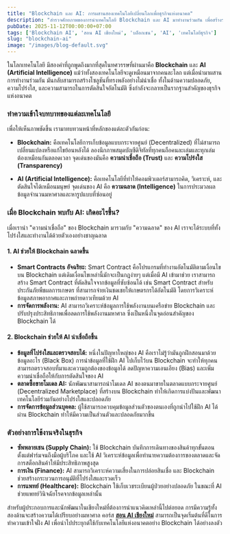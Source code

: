 ```yaml
---
title: "Blockchain และ AI: การผสานสองเทคโนโลยีเปลี่ยนโลกเพื่อธุรกิจแห่งอนาคต"
description: "สำรวจศักยภาพของการนำเทคโนโลยี Blockchain และ AI มาทำงานร่วมกัน เพื่อสร้างระบบธุรกิจที่โปร่งใส, ปลอดภัย, และชาญฉลาดยิ่งขึ้น พร้อมตัวอย่างการใช้งานจริง"
pubDate: 2025-11-12T00:00:00+07:00
tags: ['Blockchain AI', 'สอน AI เชียงใหม่', 'บล็อกเชน', 'AI', 'เทคโนโลยีธุรกิจ']
slug: "blockchain-ai"
image: "/images/blog-default.svg"
---
```


ในโลกเทคโนโลยี มีสองคำที่ถูกพูดถึงมากที่สุดในทศวรรษที่ผ่านมาคือ **Blockchain** และ **AI (Artificial Intelligence)** แม้ว่าทั้งสองเทคโนโลยีจะดูเหมือนมาจากคนละโลก แต่เมื่อนำมาผสานการทำงานร่วมกัน มันกลับสามารถสร้างโซลูชันที่ทรงพลังอย่างไม่น่าเชื่อ ทั้งในด้านความปลอดภัย, ความโปร่งใส, และความสามารถในการตัดสินใจอัตโนมัติ ซึ่งกำลังจะกลายเป็นรากฐานสำคัญของธุรกิจแห่งอนาคต

### ทำความเข้าใจบทบาทของแต่ละเทคโนโลยี

เพื่อให้เห็นภาพชัดขึ้น เรามาทบทวนหน้าที่หลักของแต่ละตัวกันก่อน:

- **Blockchain:** คือเทคโนโลยีการเก็บข้อมูลแบบกระจายศูนย์ (Decentralized) ที่ไม่สามารถเปลี่ยนแปลงหรือแก้ไขย้อนหลังได้ ลองนึกภาพสมุดบัญชีดิจิทัลที่ทุกคนถือคนละเล่มและทุกเล่มต้องเหมือนกันตลอดเวลา จุดเด่นของมันคือ **ความน่าเชื่อถือ (Trust)** และ **ความโปร่งใส (Transparency)**

- **AI (Artificial Intelligence):** คือเทคโนโลยีที่ทำให้คอมพิวเตอร์สามารถคิด, วิเคราะห์, และตัดสินใจได้เหมือนมนุษย์ จุดเด่นของ AI คือ **ความฉลาด (Intelligence)** ในการประมวลผลข้อมูลจำนวนมหาศาลและหารูปแบบที่ซ่อนอยู่

### เมื่อ Blockchain พบกับ AI: เกิดอะไรขึ้น?

เมื่อเรานำ "ความน่าเชื่อถือ" ของ Blockchain มารวมกับ "ความฉลาด" ของ AI เราจะได้ระบบที่ทั้งโปร่งใสและทำงานได้ด้วยตัวเองอย่างชาญฉลาด

#### 1. AI ช่วยให้ Blockchain ฉลาดขึ้น

- **Smart Contracts อัจฉริยะ:** Smart Contract คือโปรแกรมที่ทำงานอัตโนมัติตามเงื่อนไขบน Blockchain แต่เดิมเงื่อนไขเหล่านี้มักจะเป็นกฎง่ายๆ แต่เมื่อมี AI เข้ามาช่วย เราสามารถสร้าง Smart Contract ที่ตัดสินใจจากข้อมูลที่ซับซ้อนได้ เช่น Smart Contract สำหรับประกันภัยพืชผลการเกษตร ที่สามารถจ่ายเงินชดเชยให้เกษตรกรได้อัตโนมัติ โดยการวิเคราะห์ข้อมูลสภาพอากาศและภาพถ่ายดาวเทียมด้วย AI
- **การจัดการพลังงาน:** AI สามารถวิเคราะห์ข้อมูลการใช้พลังงานบนเครือข่าย Blockchain และปรับปรุงประสิทธิภาพเพื่อลดการใช้พลังงานมหาศาล ซึ่งเป็นหนึ่งในจุดอ่อนสำคัญของ Blockchain ได้

#### 2. Blockchain ช่วยให้ AI น่าเชื่อถือขึ้น

- **ข้อมูลที่โปร่งใสและตรวจสอบได้:** หนึ่งในปัญหาใหญ่ของ AI คือเราไม่รู้ว่ามันถูกฝึกสอนมาด้วยข้อมูลอะไร (Black Box) การนำข้อมูลที่ใช้ฝึก AI ไปเก็บไว้บน Blockchain จะทำให้ทุกคนสามารถตรวจสอบที่มาและความถูกต้องของข้อมูลได้ ลดปัญหาความเอนเอียง (Bias) และเพิ่มความน่าเชื่อถือให้กับการตัดสินใจของ AI
- **ตลาดซื้อขายโมเดล AI:** นักพัฒนาสามารถนำโมเดล AI ของตนมาขายในตลาดแบบกระจายศูนย์ (Decentralized Marketplace) ที่สร้างบน Blockchain ทำให้เกิดการแบ่งปันและพัฒนาเทคโนโลยีร่วมกันอย่างโปร่งใสและปลอดภัย
- **การจัดการข้อมูลส่วนบุคคล:** ผู้ใช้สามารถควบคุมข้อมูลส่วนตัวของตนเองที่ถูกนำไปใช้ฝึก AI ได้ผ่าน Blockchain ทำให้มีความเป็นส่วนตัวและปลอดภัยมากขึ้น

### ตัวอย่างการใช้งานจริงในธุรกิจ

- **ซัพพลายเชน (Supply Chain):** ใช้ Blockchain บันทึกการเดินทางของสินค้าทุกขั้นตอนตั้งแต่ฟาร์มจนถึงมือผู้บริโภค และใช้ AI วิเคราะห์ข้อมูลเพื่อทำนายความต้องการของตลาดและจัดการสต็อกสินค้าให้มีประสิทธิภาพสูงสุด
- **การเงิน (Finance):** AI สามารถวิเคราะห์ความเสี่ยงในการปล่อยสินเชื่อ และ Blockchain ช่วยสร้างกระบวนการอนุมัติที่โปร่งใสและรวดเร็ว
- **การแพทย์ (Healthcare):** Blockchain ใช้เก็บเวชระเบียนผู้ป่วยอย่างปลอดภัย ในขณะที่ AI ช่วยแพทย์วินิจฉัยโรคจากข้อมูลเหล่านั้น

สำหรับผู้ประกอบการและนักพัฒนาในเชียงใหม่ที่ต้องการนำแนวคิดเหล่านี้ไปต่อยอด การมีความรู้ทั้งสองด้านจะสร้างความได้เปรียบอย่างมหาศาล คอร์ส **[สอน AI เชียงใหม่](https://www.aiunlockinnovations.com/)** สามารถเป็นจุดเริ่มต้นที่ดีในการทำความเข้าใจฝั่ง AI เพื่อนำไปประยุกต์ใช้กับเทคโนโลยีแห่งอนาคตอย่าง Blockchain ได้อย่างลงตัว
